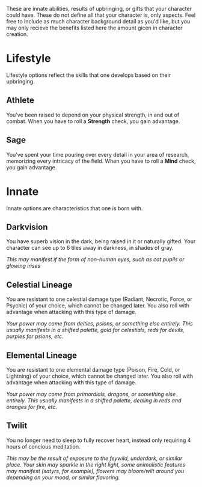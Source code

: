 These are innate abilities, results of upbringing, or gifts that your character could have. These do not define all that your character is, only aspects. Feel free to include as much character background detail as you'd like, but you may only recieve the benefits listed here the amount gicen in character creation.

# Lifestyle
Lifestyle options reflect the skills that one develops based on their upbringing.

## Athlete
You've been raised to depend on your physical strength, in and out of combat. When you have to roll a **Strength** check, you gain advantage.

## Sage
You've spent your time pouring over every detail in your area of research, memorizing every intricacy of the field. When you have to roll a **Mind** check, you gain advantage.

# Innate
Innate options are characteristics that one is born with.

## Darkvision
You have superb vision in the dark, being raised in it or naturally gifted. Your character can see up to 6 tiles away in darkness, in shades of gray.

*This may manifest if the form of non-human eyes, such as cat pupils or glowing irises*

## Celestial Lineage
You are resistant to one celestial damage type (Radiant, Necrotic, Force, or Psychic) of your choice, which cannot be changed later. You also roll with advantage when attacking with this type of damage.

*Your power may come from deities, psions, or something else entirely. This usually manifests in a shifted palette, gold for celestials, reds for devils, purples for psions, etc.*

## Elemental Lineage
You are resistant to one elemental damage type (Poison, Fire, Cold, or Lightning) of your choice, which cannot be changed later. You also roll with advantage when attacking with this type of damage.

*Your power may come from primordials, dragons, or something else entirely. This usually manifests in a shifted palette, dealing in reds and oranges for fire, etc.*

## Twilit
You no longer need to sleep to fully recover heart, instead only requiring 4 hours of concious meditation.

*This may be the result of exposure to the feywild, underdark, or similar place. Your skin may sparkle in the right light, some animalistic features may manifest (satyrs, for example), flowers may bloom/wilt around you depending on your mood, or similar flavoring.*